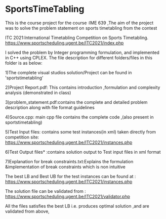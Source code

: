 # SportsTimeTabling
This is the course project for the course :IME 639 ,The aim of the project was to solve the problem statement on sports timetabling from the contest 

ITC 2021:International Timetabling Competition on Sports Timetabling. 
https://www.sportscheduling.ugent.be/ITC2021/index.php

I solved the problem by Integer programming formulation, and implemented in C++ using CPLEX.  The file description for different folders/files in this folder is as below:   

1)The complete visual studios solution/Project can be found in 'sportstimetabling' 

2)Project Report.pdf: This contains introduction ,formulation and complexity analysis  (demonstrated in class) 

3)problem_statement.pdf:contains the complete and detailed problem description along with file format guidelines 

4)Source.cpp: main cpp file contains the complete code ,(also present in sportstimetabling) 

5)Test Input files: contains some test instances(in xml) taken directly from competition site: https://www.sportscheduling.ugent.be/ITC2021/instances.php 

6)Test Output files* :contains solution output to Test input files in xml format 

7)Explanation for break constraints.txt:Explains the formulation &amp;implementation of break constraints which is non intuitive 

The best LB and Best UB for the test instances can be found at : https://www.sportscheduling.ugent.be/ITC2021/instances.php  

The solution file can be validated from : https://www.sportscheduling.ugent.be/ITC2021/validator.php  

All the files satisfies the best LB i.e. produces optimal solution ,and are validated from above, 
